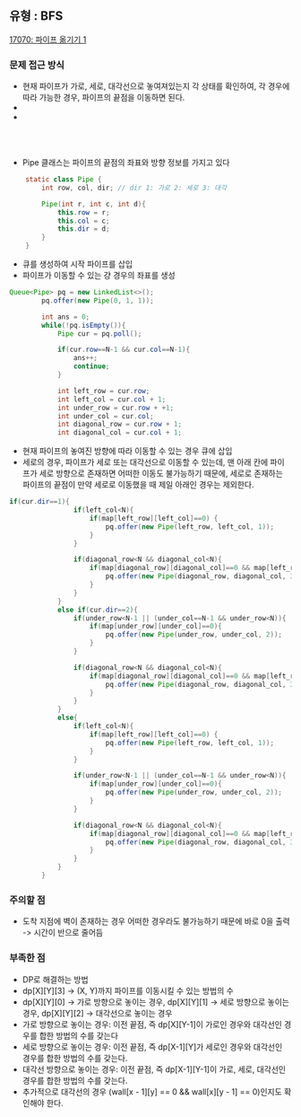 ## 유형 : BFS
[17070: 파이프 옮기기 1](https://www.acmicpc.net/problem/17070)

### 문제 접근 방식
  - 현재 파이프가 가로, 세로, 대각선으로 놓여져있는지 각 상태를 확인하여, 각 경우에 따라 가능한 경우, 파이프의 끝점을 이동하면 된다.
  - 
  - 
<br></br>
  - Pipe 클래스는 파이프의 끝점의 좌표와 방향 정보를 가지고 있다
``` Java
    static class Pipe {
        int row, col, dir; // dir 1: 가로 2: 세로 3: 대각

        Pipe(int r, int c, int d){
            this.row = r;
            this.col = c;
            this.dir = d;
        }
    }
```

  - 큐를 생성하여 시작 파이프를 삽입
  - 파이프가 이동할 수 있는 걍 경우의 좌표를 생성
``` Java
Queue<Pipe> pq = new LinkedList<>();
        pq.offer(new Pipe(0, 1, 1));

        int ans = 0;
        while(!pq.isEmpty()){
            Pipe cur = pq.poll();

            if(cur.row==N-1 && cur.col==N-1){
                ans++;
                continue;
            }

            int left_row = cur.row;
            int left_col = cur.col + 1;
            int under_row = cur.row + +1;
            int under_col = cur.col;
            int diagonal_row = cur.row + 1;
            int diagonal_col = cur.col + 1;
```

- 현재 파이프의 놓여진 방향에 따라 이동할 수 있는 경우 큐에 삽입
- 세로의 경우, 파이프가 세로 또는 대각선으로 이동할 수 있는데, 맨 아래 칸에 파이프가 세로 방향으로 존재하면 어떠한 이동도 불가능하기 때문에, 세로로 존재하는 파이프의 끝점이 만약 세로로 이동했을 때 제일 아래인 경우는 제외한다.
``` Java
if(cur.dir==1){
                if(left_col<N){
                    if(map[left_row][left_col]==0) {
                        pq.offer(new Pipe(left_row, left_col, 1));
                    }
                }

                if(diagonal_row<N && diagonal_col<N){
                    if(map[diagonal_row][diagonal_col]==0 && map[left_row][left_col]==0 && map[under_row][under_col]==0) {
                        pq.offer(new Pipe(diagonal_row, diagonal_col, 3));
                    }
                }
            }
            else if(cur.dir==2){
                if(under_row<N-1 || (under_col==N-1 && under_row<N)){
                    if(map[under_row][under_col]==0){
                        pq.offer(new Pipe(under_row, under_col, 2));
                    }
                }

                if(diagonal_row<N && diagonal_col<N){
                    if(map[diagonal_row][diagonal_col]==0 && map[left_row][left_col]==0 && map[under_row][under_col]==0) {
                        pq.offer(new Pipe(diagonal_row, diagonal_col, 3));
                    }
                }
            }
            else{
                if(left_col<N){
                    if(map[left_row][left_col]==0) {
                        pq.offer(new Pipe(left_row, left_col, 1));
                    }
                }

                if(under_row<N-1 || (under_col==N-1 && under_row<N)){
                    if(map[under_row][under_col]==0){
                        pq.offer(new Pipe(under_row, under_col, 2));
                    }
                }

                if(diagonal_row<N && diagonal_col<N){
                    if(map[diagonal_row][diagonal_col]==0 && map[left_row][left_col]==0 && map[under_row][under_col]==0) {
                        pq.offer(new Pipe(diagonal_row, diagonal_col, 3));
                    }
                }
            }
        }
```

### 주의할 점
  - 도착 지점에 벽이 존재하는 경우 어떠한 경우라도 불가능하기 때문에 바로 0을 출력 -> 시간이 반으로 줄어듬

### 부족한 점
  - DP로 해결하는 방법
  - dp[X][Y][3] -> (X, Y)까지 파이프를 이동시킬 수 있는 방법의 수
  - dp[X][Y][0] -> 가로 방향으로 놓이는 경우, dp[X][Y][1] -> 세로 방향으로 놓이는 경우, dp[X][Y][2] -> 대각선으로 놓이는 경우
  - 가로 방향으로 놓이는 경우: 이전 끝점, 즉 dp[X][Y-1]이 가로인 경우와 대각선인 경우를 합한 방법의 수를 갖는다
  - 세로 방향으로 놓이는 경우: 이전 끝점, 즉 dp[X-1][Y]가 세로인 경우와 대각선인 경우를 합한 방법의 수를 갖는다.
  - 대각선 방향으로 놓이는 경우: 이전 끝점, 즉 dp[X-1][Y-1]이 가로, 세로, 대각선인 경우를 합한 방법의 수를 갖는다.
  - 추가적으로 대각선의 경우 (wall[x - 1][y] == 0 && wall[x][y - 1] == 0)인지도 확인해야 한다.
          
